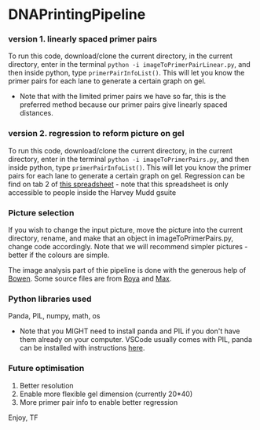 # DNAPrintingPipeline

### version 1. linearly spaced primer pairs
To run this code, download/clone the current directory, in the current directory, enter in the terminal `python -i imageToPrimerPairLinear.py`, and then inside python, type `primerPairInfoList()`. This will let you know the primer pairs for each lane to generate a certain graph on gel.
- Note that with the limited primer pairs we have so far, this is the preferred method because our primer pairs give linearly spaced distances.

### version 2. regression to reform picture on gel
To run this code, download/clone the current directory, in the current directory, enter in the terminal `python -i imageToPrimerPairs.py`, and then inside python, type `primerPairInfoList()`. This will let you know the primer pairs for each lane to generate a certain graph on gel.
Regression can be find on tab 2 of [this spreadsheet](https://docs.google.com/spreadsheets/d/1KOYfS4cVNAYSwTB1CCfx9eiYY1d4YHv_HNWY8ircnPc/edit?usp=sharing) - note that this spreadsheet is only accessible to people inside the Harvey Mudd gsuite

### Picture selection
If you wish to change the input picture, move the picture into the current directory, rename, and make that an object in imageToPrimerPairs.py, change code accordingly.
Note that we will recommend simpler pictures - better if the colours are simple.

The image analysis part of thie pipeline is done with the generous help of [Bowen](https://github.com/JiangBowen0008). Some source files are from [Roya](https://github.com/ramininaieni) and [Max](https://github.com/maxschommer).

### Python libraries used
Panda, PIL, numpy, math, os
- Note that you MIGHT need to install panda and PIL if you don't have them already on your computer. VSCode usually comes with PIL, panda can be installed with instructions [here](https://pandas.pydata.org/pandas-docs/stable/getting_started/install.html).

### Future optimisation
1. Better resolution
2. Enable more flexible gel dimension (currently 20\*40)
3. More primer pair info to enable better regression


Enjoy,
TF
